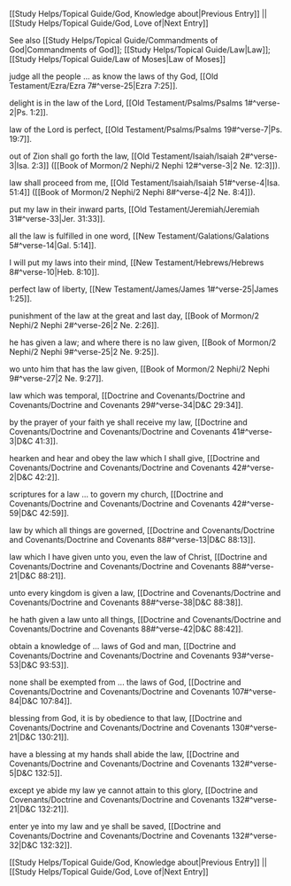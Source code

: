 [[Study Helps/Topical Guide/God, Knowledge about|Previous Entry]]  ||  [[Study Helps/Topical Guide/God, Love of|Next Entry]]

 See also [[Study Helps/Topical Guide/Commandments of God|Commandments of God]]; [[Study Helps/Topical Guide/Law|Law]]; [[Study Helps/Topical Guide/Law of Moses|Law of Moses]]

 judge all the people ... as know the laws of thy God, [[Old Testament/Ezra/Ezra 7#^verse-25|Ezra 7:25]].

 delight is in the law of the Lord, [[Old Testament/Psalms/Psalms 1#^verse-2|Ps. 1:2]].

 law of the Lord is perfect, [[Old Testament/Psalms/Psalms 19#^verse-7|Ps. 19:7]].

 out of Zion shall go forth the law, [[Old Testament/Isaiah/Isaiah 2#^verse-3|Isa. 2:3]] ([[Book of Mormon/2 Nephi/2 Nephi 12#^verse-3|2 Ne. 12:3]]).

 law shall proceed from me, [[Old Testament/Isaiah/Isaiah 51#^verse-4|Isa. 51:4]] ([[Book of Mormon/2 Nephi/2 Nephi 8#^verse-4|2 Ne. 8:4]]).

 put my law in their inward parts, [[Old Testament/Jeremiah/Jeremiah 31#^verse-33|Jer. 31:33]].

 all the law is fulfilled in one word, [[New Testament/Galations/Galations 5#^verse-14|Gal. 5:14]].

 I will put my laws into their mind, [[New Testament/Hebrews/Hebrews 8#^verse-10|Heb. 8:10]].

 perfect law of liberty, [[New Testament/James/James 1#^verse-25|James 1:25]].

 punishment of the law at the great and last day, [[Book of Mormon/2 Nephi/2 Nephi 2#^verse-26|2 Ne. 2:26]].

 he has given a law; and where there is no law given, [[Book of Mormon/2 Nephi/2 Nephi 9#^verse-25|2 Ne. 9:25]].

 wo unto him that has the law given, [[Book of Mormon/2 Nephi/2 Nephi 9#^verse-27|2 Ne. 9:27]].

 law which was temporal, [[Doctrine and Covenants/Doctrine and Covenants/Doctrine and Covenants 29#^verse-34|D&C 29:34]].

 by the prayer of your faith ye shall receive my law, [[Doctrine and Covenants/Doctrine and Covenants/Doctrine and Covenants 41#^verse-3|D&C 41:3]].

 hearken and hear and obey the law which I shall give, [[Doctrine and Covenants/Doctrine and Covenants/Doctrine and Covenants 42#^verse-2|D&C 42:2]].

 scriptures for a law ... to govern my church, [[Doctrine and Covenants/Doctrine and Covenants/Doctrine and Covenants 42#^verse-59|D&C 42:59]].

 law by which all things are governed, [[Doctrine and Covenants/Doctrine and Covenants/Doctrine and Covenants 88#^verse-13|D&C 88:13]].

 law which I have given unto you, even the law of Christ, [[Doctrine and Covenants/Doctrine and Covenants/Doctrine and Covenants 88#^verse-21|D&C 88:21]].

 unto every kingdom is given a law, [[Doctrine and Covenants/Doctrine and Covenants/Doctrine and Covenants 88#^verse-38|D&C 88:38]].

 he hath given a law unto all things, [[Doctrine and Covenants/Doctrine and Covenants/Doctrine and Covenants 88#^verse-42|D&C 88:42]].

 obtain a knowledge of ... laws of God and man, [[Doctrine and Covenants/Doctrine and Covenants/Doctrine and Covenants 93#^verse-53|D&C 93:53]].

 none shall be exempted from ... the laws of God, [[Doctrine and Covenants/Doctrine and Covenants/Doctrine and Covenants 107#^verse-84|D&C 107:84]].

 blessing from God, it is by obedience to that law, [[Doctrine and Covenants/Doctrine and Covenants/Doctrine and Covenants 130#^verse-21|D&C 130:21]].

 have a blessing at my hands shall abide the law, [[Doctrine and Covenants/Doctrine and Covenants/Doctrine and Covenants 132#^verse-5|D&C 132:5]].

 except ye abide my law ye cannot attain to this glory, [[Doctrine and Covenants/Doctrine and Covenants/Doctrine and Covenants 132#^verse-21|D&C 132:21]].

 enter ye into my law and ye shall be saved, [[Doctrine and Covenants/Doctrine and Covenants/Doctrine and Covenants 132#^verse-32|D&C 132:32]].

[[Study Helps/Topical Guide/God, Knowledge about|Previous Entry]]  ||  [[Study Helps/Topical Guide/God, Love of|Next Entry]]